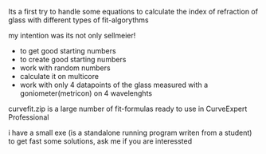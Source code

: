 Its a first try to handle some equations to calculate the index of refraction of glass with different types of fit-algorythms

my intention was 
its not only sellmeier!

* to get good starting numbers
* to create good starting numbers
* work with random numbers
* calculate it on multicore
* work with only 4 datapoints of the glass measured with a goniometer(metricon) on 4 wavelenghts


curvefit.zip is a large number of fit-formulas ready to use in CurveExpert Professional

i have a small exe (is a standalone running program writen from a student) to get fast some solutions, ask me if you are interessted
